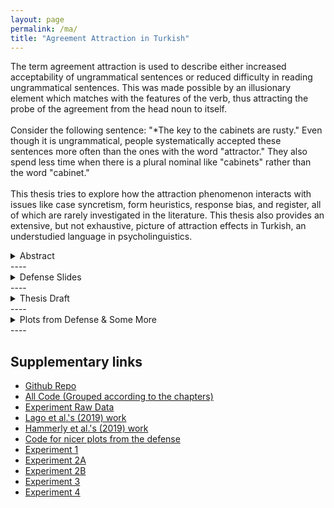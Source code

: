 ```yaml
---
layout: page
permalink: /ma/
title: "Agreement Attraction in Turkish"
---
```

The term agreement attraction is used to describe either increased acceptability of ungrammatical sentences or reduced difficulty in reading ungrammatical sentences. This was made possible by an illusionary element which matches with the features of the verb, thus attracting the probe of the agreement from the head noun to itself. 
<br> <br> 
Consider the following sentence: "*The key to the cabinets are rusty." Even though it is ungrammatical, people systematically accepted these sentences more often than the ones with the word "attractor." They also spend less time when there is a plural nominal like "cabinets" rather than the word "cabinet."
<br> <br> 
This thesis tries to explore how the attraction phenomenon interacts with issues like case syncretism, form heuristics, response bias, and register, all of which are rarely investigated in the literature. This thesis also provides an extensive, but not exhaustive, picture of attraction effects in Turkish, an understudied language in psycholinguistics.

<details>
  <summary>Abstract</summary>
  In this thesis, I investigate the existing agreement attraction effects in Turkish and how these effects interact with various phenomenon such as (i) case syncretism and local ambiguity, (ii) form heuristics, (iii) response bias, and (iv) honorific readings. Previous studies have shown that speakers occasionally find ungrammatical sentences violating number agreement acceptable when there is another noun sharing same number with the verb, in other words exhibited agreement attraction. Lago et al. (2019) found that genitive-possessive structures were able to induce agreement attraction effects within native Turkish speakers in a speeded acceptability experiment. However, due to the nature of the Turkish and acceptability studies, there are multiple alternative explanations for the existing effects. This thesis aims to weed out possible confounds and clarify the effects by conducting four speeded acceptability judgment experiments. We showed (i) that case-ambiguity on the head noun does not play a role in Turkish agreement attraction (Experiment 1, N = 118), (ii) that participants do not use form-driven-processing-strategies to answer judgment questions (Experiments 2A, N = 80, and 2B, N = 95), (iii) that response bias induced ungrammaticality illusion and only decreased the magnitude of grammaticality illusion (Experiment 3, N = 114), and (iv) that a possible honorific reading does not license superfluous plural marking at the verb (Experiment 4, N = 174). Together, our results challenge cue-based retrieval accounts of agreement attraction and can be accommodated by accounts that assume attraction occurs due to erroneous encodings.
  
</details>
----
<details>
  <summary>Defense Slides</summary>
  <iframe src="../files/ma_defense/slides.pdf" width="100%" height="400px"></iframe>
</details>
----
<details>
  <summary>Thesis Draft</summary>
  <iframe src="../files/ma_defense/thesis.pdf" width="100%" height="800px"></iframe>
</details>
----
<details>
    <summary>Plots from Defense & Some More</summary>
    <details>
      <summary>Exp1 Averages</summary>
      <img src="../files/ma_defense/plots/exp1A.png" width="85%" />
    </details>
    <details>
      <summary>Exp1 Models</summary>
      Bayesian Model fitted to all experimental items <br>
      <img src="../files/ma_defense/plots/exp1M1.png" width="85%" /><br>
      Bayesian Model fitted to <b>only ungrammatical</b> experimental items <br>
      <img src="../files/ma_defense/plots/exp1M2.png" width="85%" />
    </details>
    <details>
      <summary>Exp2A Averages</summary>
      <img src="../files/ma_defense/plots/exp2AA.png" width="85%" />
    </details>
    <details>
      <summary>Exp2A Models</summary>
      <img src="../files/ma_defense/plots/exp2AM2.png" width="85%" />
    </details>
    <details>
      <summary>Exp2B Averages</summary>
      <img src="../files/ma_defense/plots/exp2BA.png" width="85%" />
    </details>
    <details>
      <summary>Exp2B Models</summary>
      Bayesian Model fitted to all experimental items <br>
      <img src="../files/ma_defense/plots/exp2BM1.png" width="85%" /><br>
      Bayesian Model fitted to <b>only experimental items with RC attractors </b><br>
      <img src="../files/ma_defense/plots/exp2BM2.png" width="85%" />
    </details>
    <details>
      <summary>Exp3 Averages</summary>
      <img src="../files/ma_defense/plots/exp3A.png" width="85%" />
    </details>
    <details>
      <summary>Hammerly et al. (2019) Averages</summary>
      <img src="../files/ma_defense/plots/hamavgs.png" width="85%" />
    </details>
    <details>
      <summary>Hammerly et al. (2019) Bias Informed Averages</summary>
      <img src="../files/ma_defense/plots/hamavgs_bias_informed.png" width="85%" />
    </details>
    <details>
      <summary>Hammerly et al. (2019) Bias Informed Model</summary>
      <img src="../files/ma_defense/plots/hM2.png" width="85%" />
    </details>
    <details>
      <summary>Exp3 Bias-Related</summary>
      Participants Bias in our Experiment 3 using fillers and Bayes Factor for parametric t-test<br>
      <img src="../files/ma_defense/plots/exp3_bias_our.png" width="85%" /><br>
      Participants Bias in our Hammerly et al. (2019) using fillers and experimental items as well as Bayes Factor for parametric t-tests<br>
      <img src="../files/ma_defense/plots/hammer_bias.png" width="85%" />
    </details>
    <details>
      <summary>Exp3 Models</summary>
      Bayesian Model fitted to <b>only ungrammatical</b> experimental items <br>
      <img src="../files/ma_defense/plots/exp3M1.png" width="85%" /><br>
      Bayesian Model fitted to <b>only grammatical</b> experimental items <br>
      <img src="../files/ma_defense/plots/exp3M2.png" width="85%" />
    </details>
    <details>
      <summary>Exp4 Averages</summary>
      <img src="../files/ma_defense/plots/exp4.png" width="85%" />
    </details>
    <details>
      <summary>Exp4 Models</summary>
      Bayesian Model fitted to all experimental items <br>
      <img src="../files/ma_defense/plots/exp4M1.png" width="85%" /> <br>
      Bayesian Model fitted to <b>only informal</b> experimental items <br>
      <img src="../files/ma_defense/plots/exp4M2.png" width="85%" />
    </details>
  </details>
----

## Supplementary links
  * [Github Repo](https://github.com/utkuturk/ma-thesis)
  * [All Code (Grouped according to the chapters)](https://github.com/utkuturk/ma-thesis/tree/main/scripts)
  * [Experiment Raw Data](https://github.com/utkuturk/ma-thesis/tree/main/resources/raw)
  * [Lago et al.'s (2019) work](https://www.ingentaconnect.com/content/jbp/lab/2019/00000009/00000003/art00003?crawler=true&mimetype=application/pdf&casa_token=nL8v53m5GmsAAAAA:qI0dAbPjR7h42vijbp23x8myaJ1izLo1xWmPAtpGHlp5s2Uys7DUgJzmYffdbnknagUYS9mJhEmLQSRANIU)
  * [Hammerly et al.'s (2019) work](https://www.sciencedirect.com/science/article/pii/S0010028518303049?casa_token=XGe6pUW_ws0AAAAA:OzPmvvHWS7vN7_BWawGfdSeOy1fPoHiDKiKk667oAqULZ16tU-ZXVj97pc9IriqC6GJT0ru29K4)
  * [Code for nicer plots from the defense](https://github.com/utkuturk/ma-thesis/tree/main/defense-plots)
  * [Experiment 1](https://farm.pcibex.net/p/HIekVL/)
  * [Experiment 2A](https://farm.pcibex.net/p/gpVrBy/)
  * [Experiment 2B](https://farm.pcibex.net/p/cVZVuY/)
  * [Experiment 3](https://farm.pcibex.net/p/yUyVON/)
  * [Experiment 4](https://farm.pcibex.net/p/xFMjLC/)
